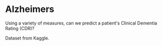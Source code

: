 # Alzheimers

Using a variety of measures, can we predict a patient's Clinical Dementia Rating (CDR)?

Dataset from Kaggle.
